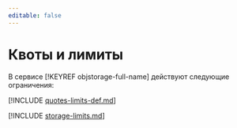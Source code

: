 ```yaml
---
editable: false
---
```


# Квоты и лимиты

В сервисе [!KEYREF objstorage-full-name] действуют следующие ограничения:

[!INCLUDE [quotes-limits-def.md](../../_includes/quotes-limits-def.md)]

[!INCLUDE [storage-limits.md](../../_includes/storage-limits.md)]
